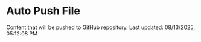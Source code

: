 # Auto Push File

Content that will be pushed to GitHub repository.
Last updated: 08/13/2025, 05:12:08 PM